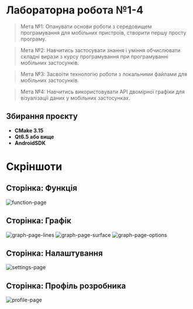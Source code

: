 # Лабораторна робота №1-4

> Мета №1: Опанувати основи роботи з середовищем програмування для мобільних пристроїв, створити першу просту програму. 

> Мета №2: Навчитись застосувати знання і уміння обчислювати складні вирази з курсу програмування при програмуванні мобільних застосунків. 

> Мета №3: Засвоїти технологію роботи з локальними файлами для мобільних застосунків. 

> Мета №4: Навчитись використовувати АРІ двомірної графіки для візуалізації даних у мобільних застосунках.

## Збирання проєкту

- **CMake 3.15**
- **Qt6.5 або вище**
- **AndroidSDK**

# Скріншоти

## Сторінка: Функція

![function-page](docs/images/function-page.png)

## Сторінка: Графік

![graph-page-lines](docs/images/graph-page-lines.png)
![graph-page-surface](docs/images/graph-page-surface.png)
![graph-page-options](docs/images/graph-page-options.png)

## Сторінка: Налаштування

![settings-page](docs/images/settings-page.png)

## Сторінка: Профіль розробника

![profile-page](docs/images/profile-page.png)
